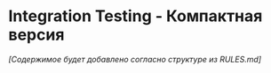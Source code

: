# Integration Testing - Компактная версия

*[Содержимое будет добавлено согласно структуре из RULES.md]* 
